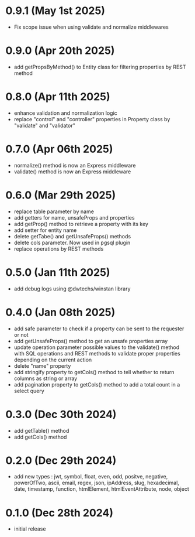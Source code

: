 # 0.9.1 (May 1st 2025)

- Fix scope issue when using validate and normalize middlewares

# 0.9.0 (Apr 20th 2025)

- add getPropsByMethod() to Entity class for filtering properties by REST method

# 0.8.0 (Apr 11th 2025)

- enhance validation and normalization logic
- replace "control" and "controller" properties in Property class by "validate" and "validator"

# 0.7.0 (Apr 06th 2025)

- normalize() method is now an Express middleware
- validate() method is now an Express middleware

# 0.6.0 (Mar 29th 2025)

- replace table parameter by name
- add getters for name, unsafeProps and properties
- add getProp() method to retrieve a property with its key
- add setter for entity name
- delete getTabe() and getUnsafeProps() methods
- delete cols parameter. Now used in pgsql plugin
- replace operations by REST methods

# 0.5.0 (Jan 11th 2025)

- add debug logs using @dwtechs/winstan library

# 0.4.0 (Jan 08th 2025)

- add safe parameter to check if a property can be sent to the requester or not
- add getUnsafeProps() method to get an unsafe properties array
- update operation parameter possible values to the validate() method with SQL operations and REST methods to validate proper properties depending on the current action 
- delete "name" property
- add stringify property to getCols() method to tell whether to return columns as string or array
- add pagination property to getCols() method to add a total count in a select query

# 0.3.0 (Dec 30th 2024)

- add getTable() method
- add getCols() method

# 0.2.0 (Dec 29th 2024)

- add new types : 
    jwt, 
    symbol, 
    float,
    even,
    odd,
    positve,
    negative,
    powerOfTwo,
    ascii,
    email,
    regex,
    json,
    ipAddress,
    slug,
    hexadecimal,
    date,
    timestamp,
    function,
    htmlElement,
    htmlEventAttribute,
    node,
    object

# 0.1.0 (Dec 28th 2024)

- initial release

